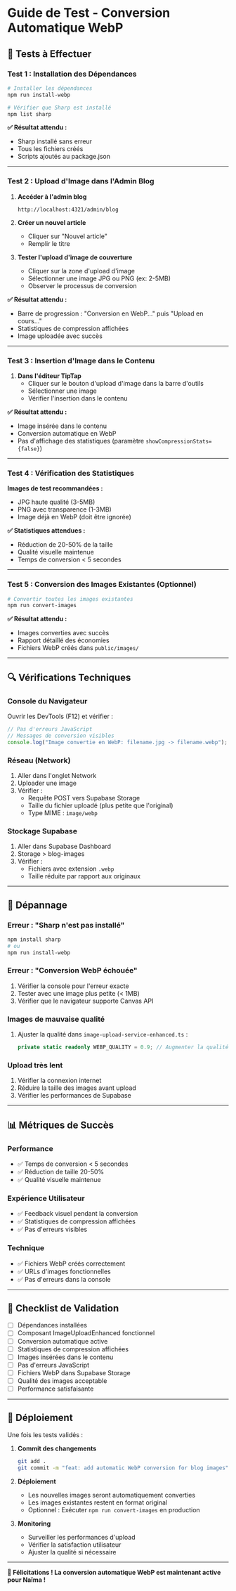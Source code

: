 # Guide de Test - Conversion Automatique WebP

## 🧪 Tests à Effectuer

### **Test 1 : Installation des Dépendances**

```bash
# Installer les dépendances
npm run install-webp

# Vérifier que Sharp est installé
npm list sharp
```

**✅ Résultat attendu :**

- Sharp installé sans erreur
- Tous les fichiers créés
- Scripts ajoutés au package.json

---

### **Test 2 : Upload d'Image dans l'Admin Blog**

1. **Accéder à l'admin blog**

   ```
   http://localhost:4321/admin/blog
   ```

2. **Créer un nouvel article**

   - Cliquer sur "Nouvel article"
   - Remplir le titre

3. **Tester l'upload d'image de couverture**
   - Cliquer sur la zone d'upload d'image
   - Sélectionner une image JPG ou PNG (ex: 2-5MB)
   - Observer le processus de conversion

**✅ Résultat attendu :**

- Barre de progression : "Conversion en WebP..." puis "Upload en cours..."
- Statistiques de compression affichées
- Image uploadée avec succès

---

### **Test 3 : Insertion d'Image dans le Contenu**

1. **Dans l'éditeur TipTap**
   - Cliquer sur le bouton d'upload d'image dans la barre d'outils
   - Sélectionner une image
   - Vérifier l'insertion dans le contenu

**✅ Résultat attendu :**

- Image insérée dans le contenu
- Conversion automatique en WebP
- Pas d'affichage des statistiques (paramètre `showCompressionStats={false}`)

---

### **Test 4 : Vérification des Statistiques**

**Images de test recommandées :**

- JPG haute qualité (3-5MB)
- PNG avec transparence (1-3MB)
- Image déjà en WebP (doit être ignorée)

**✅ Statistiques attendues :**

- Réduction de 20-50% de la taille
- Qualité visuelle maintenue
- Temps de conversion < 5 secondes

---

### **Test 5 : Conversion des Images Existantes (Optionnel)**

```bash
# Convertir toutes les images existantes
npm run convert-images
```

**✅ Résultat attendu :**

- Images converties avec succès
- Rapport détaillé des économies
- Fichiers WebP créés dans `public/images/`

---

## 🔍 Vérifications Techniques

### **Console du Navigateur**

Ouvrir les DevTools (F12) et vérifier :

```javascript
// Pas d'erreurs JavaScript
// Messages de conversion visibles
console.log("Image convertie en WebP: filename.jpg -> filename.webp");
```

### **Réseau (Network)**

1. Aller dans l'onglet Network
2. Uploader une image
3. Vérifier :
   - Requête POST vers Supabase Storage
   - Taille du fichier uploadé (plus petite que l'original)
   - Type MIME : `image/webp`

### **Stockage Supabase**

1. Aller dans Supabase Dashboard
2. Storage > blog-images
3. Vérifier :
   - Fichiers avec extension `.webp`
   - Taille réduite par rapport aux originaux

---

## 🚨 Dépannage

### **Erreur : "Sharp n'est pas installé"**

```bash
npm install sharp
# ou
npm run install-webp
```

### **Erreur : "Conversion WebP échouée"**

1. Vérifier la console pour l'erreur exacte
2. Tester avec une image plus petite (< 1MB)
3. Vérifier que le navigateur supporte Canvas API

### **Images de mauvaise qualité**

1. Ajuster la qualité dans `image-upload-service-enhanced.ts` :
   ```typescript
   private static readonly WEBP_QUALITY = 0.9; // Augmenter la qualité
   ```

### **Upload très lent**

1. Vérifier la connexion internet
2. Réduire la taille des images avant upload
3. Vérifier les performances de Supabase

---

## 📊 Métriques de Succès

### **Performance**

- ✅ Temps de conversion < 5 secondes
- ✅ Réduction de taille 20-50%
- ✅ Qualité visuelle maintenue

### **Expérience Utilisateur**

- ✅ Feedback visuel pendant la conversion
- ✅ Statistiques de compression affichées
- ✅ Pas d'erreurs visibles

### **Technique**

- ✅ Fichiers WebP créés correctement
- ✅ URLs d'images fonctionnelles
- ✅ Pas d'erreurs dans la console

---

## 🎯 Checklist de Validation

- [ ] Dépendances installées
- [ ] Composant ImageUploadEnhanced fonctionnel
- [ ] Conversion automatique active
- [ ] Statistiques de compression affichées
- [ ] Images insérées dans le contenu
- [ ] Pas d'erreurs JavaScript
- [ ] Fichiers WebP dans Supabase Storage
- [ ] Qualité des images acceptable
- [ ] Performance satisfaisante

---

## 🚀 Déploiement

Une fois les tests validés :

1. **Commit des changements**

   ```bash
   git add .
   git commit -m "feat: add automatic WebP conversion for blog images"
   ```

2. **Déploiement**

   - Les nouvelles images seront automatiquement converties
   - Les images existantes restent en format original
   - Optionnel : Exécuter `npm run convert-images` en production

3. **Monitoring**
   - Surveiller les performances d'upload
   - Vérifier la satisfaction utilisateur
   - Ajuster la qualité si nécessaire

---

**🎉 Félicitations ! La conversion automatique WebP est maintenant active pour Naïma !**
